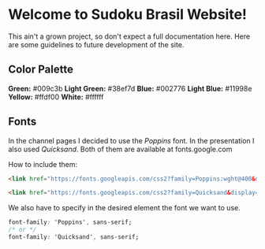 # Welcome to Sudoku Brasil Website!

This ain't a grown project, so don't expect a full documentation here.
Here are some guidelines to future development of the site.

## Color Palette

**Green:** #009c3b
**Light Green:** #38ef7d
**Blue:** #002776
**Light Blue:** #11998e
**Yellow:** #ffdf00
**White:** #ffffff


## Fonts

In the channel pages I decided to use the *Poppins* font. In the presentation I also used *Quicksand*. Both of them are available at fonts.google.com

How to include them:

```html
<link href="https://fonts.googleapis.com/css2?family=Poppins:wght@400&display=swap" rel="stylesheet">
```
```html
<link href="https://fonts.googleapis.com/css2?family=Quicksand&display=swap" rel="stylesheet">
```

We also have to specify in the desired element the font we want to use.

```css
font-family: 'Poppins', sans-serif;
/* or */
font-family: 'Quicksand', sans-serif;
```